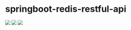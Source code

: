 # springboot-redis-restful-api
![](https://img.shields.io/badge/jdk-1.8+-green.svg?longCache=true&jdk=1.8+)
![](https://img.shields.io/badge/maven-3.5.4-red.svg?longCache=true&maven=3.5.4)
![](https://img.shields.io/badge/springboot-2.0.5.RELEASE-brightgreen.svg?longCache=true&springboot=2.0.5.RELEASE)
